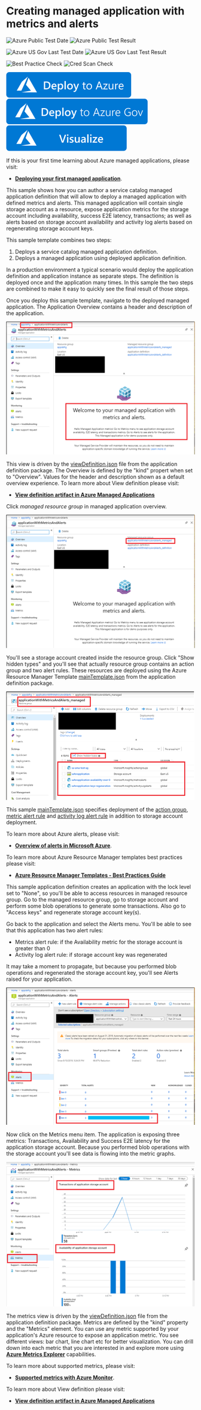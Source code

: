 # Creating managed application with metrics and alerts

![Azure Public Test Date](https://azurequickstartsservice.blob.core.windows.net/badges/quickstarts/microsoft.solutions/managed-application-with-metrics-and-alerts/PublicLastTestDate.svg)
![Azure Public Test Result](https://azurequickstartsservice.blob.core.windows.net/badges/quickstarts/microsoft.solutions/managed-application-with-metrics-and-alerts/PublicDeployment.svg)

![Azure US Gov Last Test Date](https://azurequickstartsservice.blob.core.windows.net/badges/quickstarts/microsoft.solutions/managed-application-with-metrics-and-alerts/FairfaxLastTestDate.svg)
![Azure US Gov Last Test Result](https://azurequickstartsservice.blob.core.windows.net/badges/quickstarts/microsoft.solutions/managed-application-with-metrics-and-alerts/FairfaxDeployment.svg)

![Best Practice Check](https://azurequickstartsservice.blob.core.windows.net/badges/quickstarts/microsoft.solutions/managed-application-with-metrics-and-alerts/BestPracticeResult.svg)
![Cred Scan Check](https://azurequickstartsservice.blob.core.windows.net/badges/quickstarts/microsoft.solutions/managed-application-with-metrics-and-alerts/CredScanResult.svg)

[![Deploy To Azure](https://raw.githubusercontent.com/Azure/azure-quickstart-templates/master/1-CONTRIBUTION-GUIDE/images/deploytoazure.svg?sanitize=true)](https://portal.azure.com/#create/Microsoft.Template/uri/https%3A%2F%2Fraw.githubusercontent.com%2FAzure%2Fazure-quickstart-templates%2Fmaster%2Fquickstarts%2Fmicrosoft.solutions%2Fmanaged-application-with-metrics-and-alerts%2Fazuredeploy.json)
[![Deploy To Azure US Gov](https://raw.githubusercontent.com/Azure/azure-quickstart-templates/master/1-CONTRIBUTION-GUIDE/images/deploytoazuregov.svg?sanitize=true)](https://portal.azure.us/#create/Microsoft.Template/uri/https%3A%2F%2Fraw.githubusercontent.com%2FAzure%2Fazure-quickstart-templates%2Fmaster%2Fquickstarts%2Fmicrosoft.solutions%2Fmanaged-application-with-metrics-and-alerts%2Fazuredeploy.json)
[![Visualize](https://raw.githubusercontent.com/Azure/azure-quickstart-templates/master/1-CONTRIBUTION-GUIDE/images/visualizebutton.svg?sanitize=true)](http://armviz.io/#/?load=https%3A%2F%2Fraw.githubusercontent.com%2FAzure%2Fazure-quickstart-templates%2Fmaster%2Fquickstarts%2Fmicrosoft.solutions%2Fmanaged-application-with-metrics-and-alerts%2Fazuredeploy.json)

If this is your first time learning about Azure managed applications, please visit:

+ [**Deploying your first managed application**](https://github.com/Azure/azure-quickstart-templates/tree/master/101-managed-application).

This sample shows how you can author a service catalog managed application definition that will allow to deploy a managed application with defined metrics and alerts.
This managed application will contain single storage account as a resource, expose application metrics for the storage account including availability, success E2E latency, transactions; as well as alerts based on storage account availability and activity log alerts based on regenerating storage account keys.

This sample template combines two steps:

1. Deploys a service catalog managed application definition.
1. Deploys a managed application using deployed application definition.

In a production environment a typical scenario would deploy the application definition and application instance as separate steps. The definition is deployed once and the application many times. In this sample the two steps are combined to make it easy to quickly see the final result of those steps.

Once you deploy this sample template, navigate to the deployed managed application. The Application Overview contains a header and description of the application.

![Portal View](images/default-view.png)

This view is driven by the [viewDefinition.json](artifacts/ManagedAppZip/viewDefinition.json) file from the application definition package.
The Overview is defined by the "kind" propert when set to "Overview".  Values for the header and description shown as a default overview experience.
To learn more about View definition please visit:

+ [**View definition artifact in Azure Managed Applications**](https://docs.microsoft.com/en-us/azure/managed-applications/concepts-view-definition)

Click *managed resource group* in managed application overview.

![Portal Essentials](images/essentials.png)

You'll see a storage account created inside the resource group. Click "Show hidden types" and you'll see that actually resource group contains an action group and two alert rules. These resources are deployed using the Azure Resource Manager Template [mainTemplate.json](artifacts/ManagedAppZip/mainTemplate.json) from the application definition package.

![App Resource Group](images/app-mrg.png)

This sample [mainTemplate.json](artifacts/ManagedAppZip/mainTemplate.json) specifies deployment of the [action group](artifacts/ManagedAppZip/mainTemplate.json#L45), [metric alert rule](artifacts/ManagedAppZip/mainTemplate.json#L59) and [activity log alert rule](artifacts/ManagedAppZip/mainTemplate.json#L102) in addition to storage account deployment.

To learn more about Azure alerts, please visit:

+ [**Overview of alerts in Microsoft Azure**](https://docs.microsoft.com/en-us/azure/azure-monitor/platform/alerts-overview).

To learn more about Azure Resource Manager templates best practices please visit: 

+ [**Azure Resource Manager Templates - Best Practices Guide**](https://github.com/Azure/azure-quickstart-templates/blob/master/1-CONTRIBUTION-GUIDE/best-practices.md)

This sample application definition creates an application with the lock level set to "None", so you'll be able to access resources in managed resource group. Go to the managed resource group, go to storage account and perform some blob operations to generate some transactions.  Also go to "Access keys" and regenerate storage account key(s).

Go back to the application and select the Alerts menu. You'll be able to see that this application has two alert rules:

+ Metrics alert rule: if the Availability metric for the storage account is greater than 0
+ Activity log alert rule: if storage account key was regenerated

It may take a moment to propagate, but because you performed blob operations and regenerated the storage account key, you'll see Alerts raised for your application.

![Portal Alerts](images/app-alerts.png)

Now click on the Metrics menu item. The application is exposing three metrics: Transactions, Availability and Success E2E latency for the application storage account. Because you performed blob operations with the storage account you'll see data is flowing into the metric graphs.

![Portal Metrix](images/app-metrics.png)

The metrics view is driven by the [viewDefinition.json](artifacts/ManagedAppZip/viewDefinition.json) file from the application definition package. Metrics are defined by the "kind" property and the "Metrics" element. You can use any metric supported by your application's Azure resource to expose an application metric. You see different views: bar chart, line chart etc for better visualization.
You can drill down into each metric that you are interested in and explore more using [**Azure Metrics Explorer**](https://docs.microsoft.com/en-us/azure/azure-monitor/platform/metrics-getting-started) capabilities.

To learn more about supported metrics, please visit:

+ [**Supported metrics with Azure Monitor**](https://docs.microsoft.com/en-us/azure/azure-monitor/platform/metrics-supported).

To learn more about View definition please visit:

+ [**View definition artifact in Azure Managed Applications**](https://docs.microsoft.com/en-us/azure/managed-applications/concepts-view-definition)


